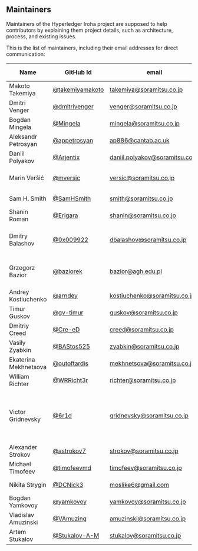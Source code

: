 ## Maintainers

Maintainers of the Hyperledger Iroha project
are supposed to help contributors by explaining them project details,
such as architecture, process, and existing issues.

This is the list of maintainers, including their email addresses for direct communication:

|         Name          |                      GitHub Id                       |              email              |                               Area of expertise                               |
| --------------------- | ---------------------------------------------------- | ------------------------------- | ----------------------------------------------------------------------------- |
| Makoto Takemiya       | [@takemiyamakoto](https://github.com/takemiyamakoto) | takemiya@soramitsu.co.jp        | Product vision                                                                |
| Dmitri Venger         | [@dmitrivenger](https://github.com/dmitrivenger)     | venger@soramitsu.co.jp          | Project manager                                                               |
| Bogdan Mingela        | [@Mingela](https://github.com/Mingela)               | mingela@soramitsu.co.jp         | Iroha Team Lead                                                               |
| Aleksandr Petrosyan   | [@appetrosyan](https://github.com/appetrosyan)       | ap886@cantab.ac.uk              | Iroha 2 architect                                                             |
| Daniil Polyakov       | [@Arjentix](https://github.com/Arjentix)             | daniil.polyakov@soramitsu.co.jp | Development: Rust, C++                                                             |
| Marin Veršić          | [@mversic](https://github.com/mversic)               | versic@soramitsu.co.jp          | Tech lead, development: Rust, Java                                            |
| Sam H. Smith          | [@SamHSmith](https://github.com/SamHSmith)           | smith@soramitsu.co.jp           | Development: Rust, C                                                          |
| Shanin Roman          | [@Erigara](https://github.com/Erigara)               | shanin@soramitsu.co.jp          | Development: Rust                                                             |
| Dmitry Balashov       | [@0x009922](https://github.com/0x009922)             | dbalashov@soramitsu.co.jp       | Development: Rust, TypeScript, JavaScript                                     |
| Grzegorz Bazior       | [@baziorek](https://github.com/baziorek)             | bazior@agh.edu.pl               | Development: C++, Python, JavaScript, TypeScript                              |
| Andrey Kostiuchenko   | [@arndey](https://github.com/arndey)                 | kostiuchenko@soramitsu.co.jp    | Developer: Java, Kotlin                                                       |
| Timur Guskov          | [@gv-timur](https://github.com/gv-timur)             | guskov@soramitsu.co.jp          | Development: Java                                                             |
| Dmitriy Creed         | [@Cre-eD](https://github.com/Cre-eD)                 | creed@soramitsu.co.jp           | DevSecOps                                                                     |
| Vasily Zyabkin        | [@BAStos525](https://github.com/BAStos525)           | zyabkin@soramitsu.co.jp         | DevOps                                                                        |
| Ekaterina Mekhnetsova | [@outoftardis](https://github.com/outoftardis)       | mekhnetsova@soramitsu.co.jp     | Documentation                                                                 |
| William Richter       | [@WRRicht3r](https://github.com/WRRicht3r)           | richter@soramitsu.co.jp         | Documentation                                                                 |
| Victor Gridnevsky     | [@6r1d](https://github.com/6r1d)                     | gridnevsky@soramitsu.co.jp      | Community manager, documentation, development: JavaScript, TypeScript, Python |
| Alexander Strokov     | [@astrokov7](https://github.com/astrokov7)           | strokov@soramitsu.co.jp         | QA, Python                                                                    |
| Michael Timofeev      | [@timofeevmd](https://github.com/timofeevmd)         | timofeev@soramitsu.co.jp        | QA                                                                            |
| Nikita Strygin        | [@DCNick3](https://github.com/DCNick3)               | moslike6@gmail.com              | Development: Rust                                                             |
| Bogdan Yamkovoy       | [@yamkovoy](https://github.com/yamkovoy)             | yamkovoy@soramitsu.co.jp        | Documentation                                                                 |
| Vladislav Amuzinski   | [@VAmuzing](https://github.com/VAmuzing)             | amuzinski@soramitsu.co.jp       | Development: Rust                                                             |
| Artem Stukalov        | [@Stukalov-A-M](https://github.com/Stukalov-A-M)     | stukalov@soramitsu.co.jp        | Documentation: examples                                                       |
